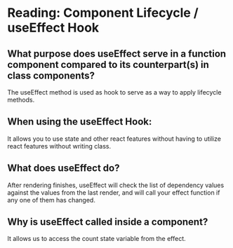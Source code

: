 # Reading: Component Lifecycle / useEffect Hook

## What purpose does useEffect serve in a function component compared to its counterpart(s) in class components?

The useEffect method is used as hook to serve as a way to apply lifecycle methods.

## When using the useEffect Hook:

It allows you to use state and other react features without having to utilize react features without writing class.

## What does useEffect do?

After rendering finishes, useEffect will check the list of dependency values against the values from the last render, and will call your effect function if any one of them has changed.


## Why is useEffect called inside a component?

It allows us to access the count state variable from the effect.